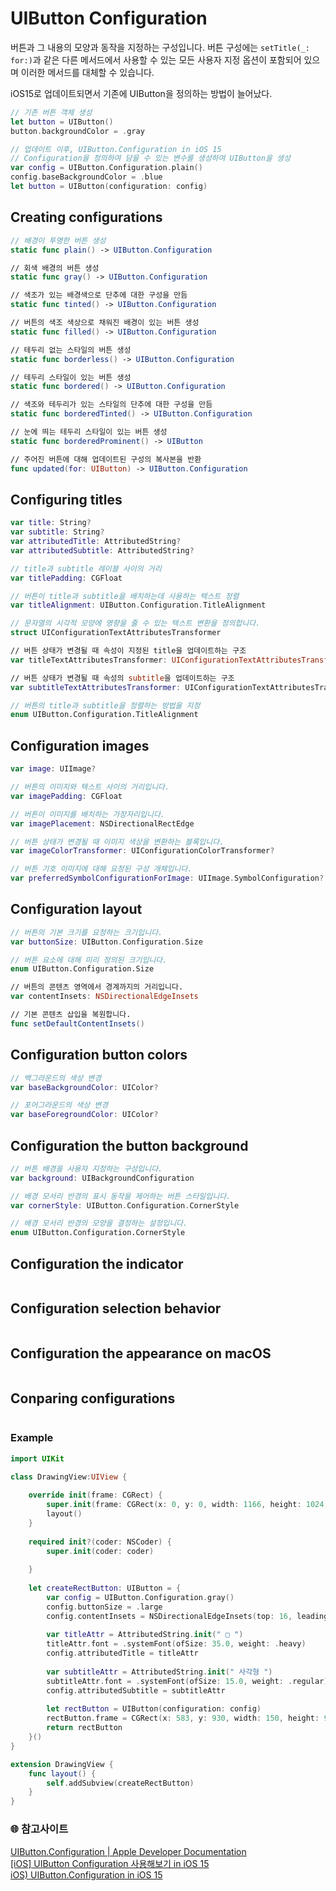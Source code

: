 # UIButton Configuration
버튼과 그 내용의 모양과 동작을 지정하는 구성입니다.
버튼 구성에는 `setTitle(_: for:)`과 같은 다른 메서드에서 사용할 수 있는 모든 사용자 지정 옵션이 포함되어 있으며 이러한 메서드를 대체할 수 있습니다.

iOS15로 업데이트되면서 기존에 UIButton을 정의하는 방법이 늘어났다.
```Swift
// 기존 버튼 객체 생성
let button = UIButton()
button.backgroundColor = .gray

// 업데이트 이후, UIButton.Configuration in iOS 15
// Configuration을 정의하여 담을 수 있는 변수를 생성하여 UIButton을 생성
var config = UIButton.Configuration.plain()
config.baseBackgroundColor = .blue
let button = UIButton(configuration: config)
```

## Creating configurations
```Swift
// 배경이 투명한 버튼 생성
static func plain() -> UIButton.Configuration   

// 회색 배경의 버튼 생성
static func gray() -> UIButton.Configuration  

// 색조가 있는 배경색으로 단추에 대한 구성을 만듬  
static func tinted() -> UIButton.Configuration    

// 버튼의 색조 색상으로 채워진 배경이 있는 버튼 생성
static func filled() -> UIButton.Configuration    

// 테두리 없는 스타일의 버튼 생성
static func borderless() -> UIButton.Configuration    

// 테두리 스타일이 있는 버튼 생성
static func bordered() -> UIButton.Configuration  

// 색조와 테두리가 있는 스타일의 단추에 대한 구성을 만듬 
static func borderedTinted() -> UIButton.Configuration    

// 눈에 띄는 테두리 스타일이 있는 버튼 생성
static func borderedProminent() -> UIButton   

// 주어진 버튼에 대해 업데이트된 구성의 복사본을 반환
func updated(for: UIButton) -> UIButton.Configuration 
```
  
## Configuring titles
```Swift
var title: String?
var subtitle: String?
var attributedTitle: AttributedString?
var attributedSubtitle: AttributedString?

// title과 subtitle 레이블 사이의 거리
var titlePadding: CGFloat

// 버튼이 title과 subtitle을 배치하는데 사용하는 텍스트 정렬
var titleAlignment: UIButton.Configuration.TitleAlignment

// 문자열의 시각적 모양에 영향을 줄 수 있는 텍스트 변환을 정의합니다.
struct UIConfigurationTextAttributesTransformer

// 버튼 상태가 변경될 때 속성이 지정된 title을 업데이트하는 구조
var titleTextAttributesTransformer: UIConfigurationTextAttributesTransformer?

// 버튼 상태가 변경될 때 속성의 subtitle을 업데이트하는 구조
var subtitleTextAttributesTransformer: UIConfigurationTextAttributesTransformer?

// 버튼의 title과 subtitle을 정렬하는 방법을 지정
enum UIButton.Configuration.TitleAlignment
```

## Configuration images
```Swift
var image: UIImage?

// 버튼의 이미지와 텍스트 사이의 거리입니다.
var imagePadding: CGFloat

// 버튼이 이미지를 배치하는 가장자리입니다.
var imagePlacement: NSDirectionalRectEdge

// 버튼 상태가 변경될 때 이미지 색상을 변환하는 블록입니다.
var imageColorTransformer: UIConfigurationColorTransformer?

// 버튼 기호 이미지에 대해 요청된 구성 개체입니다.
var preferredSymbolConfigurationForImage: UIImage.SymbolConfiguration?
```

## Configuration layout
```Swift
// 버튼의 기본 크기를 요청하는 크기입니다.
var buttonSize: UIButton.Configuration.Size

// 버튼 요소에 대해 미리 정의된 크기입니다.
enum UIButton.Configuration.Size

// 버튼의 콘텐츠 영역에서 경계까지의 거리입니다.
var contentInsets: NSDirectionalEdgeInsets

// 기본 콘텐츠 삽입을 복원합니다.
func setDefaultContentInsets()
```

## Configuration button colors
```Swift 
// 백그라운드의 색상 변경
var baseBackgroundColor: UIColor?

// 포어그라운드의 색상 변경
var baseForegroundColor: UIColor?
```

## Configuration the button background
```Swift 
// 버튼 배경을 사용자 지정하는 구성입니다.
var background: UIBackgroundConfiguration

// 배경 모서리 반경의 표시 동작을 제어하는 ​​버튼 스타일입니다.
var cornerStyle: UIButton.Configuration.CornerStyle

// 배경 모서리 반경의 모양을 결정하는 설정입니다.
enum UIButton.Configuration.CornerStyle
```

## Configuration the indicator
```Swift 

```
## Configuration selection behavior
```Swift 

```
## Configuration the appearance on macOS
```Swift 

```
## Conparing configurations
```Swift 

```

### Example
```Swift
import UIKit

class DrawingView:UIView {
    
    override init(frame: CGRect) {
        super.init(frame: CGRect(x: 0, y: 0, width: 1166, height: 1024))
        layout()
    }
    
    required init?(coder: NSCoder) {
        super.init(coder: coder)
        
    }
    
    let createRectButton: UIButton = {
        var config = UIButton.Configuration.gray()
        config.buttonSize = .large
        config.contentInsets = NSDirectionalEdgeInsets(top: 16, leading: 16, bottom: 16, trailing: 16)
        
        var titleAttr = AttributedString.init(" ▢ ")
        titleAttr.font = .systemFont(ofSize: 35.0, weight: .heavy)
        config.attributedTitle = titleAttr
        
        var subtitleAttr = AttributedString.init(" 사각형 ")
        subtitleAttr.font = .systemFont(ofSize: 15.0, weight: .regular)
        config.attributedSubtitle = subtitleAttr
        
        let rectButton = UIButton(configuration: config)
        rectButton.frame = CGRect(x: 583, y: 930, width: 150, height: 93)
        return rectButton
    }()
}

extension DrawingView {
    func layout() {
        self.addSubview(createRectButton)
    }
}

```

### 🌐 참고사이트  
[UIButton.Configuration | Apple Developer Documentation](https://developer.apple.com/documentation/uikit/uibutton/configuration)    
[[iOS] UIButton Configuration 사용해보기 in iOS 15](https://velog.io/@wannabe_eung/iOS-UIButton-Configuration-%EC%82%AC%EC%9A%A9%ED%95%B4%EB%B3%B4%EA%B8%B0-in-iOS-15)   
[iOS) UIButton.Configuration in iOS 15](https://gyuios.tistory.com/126)